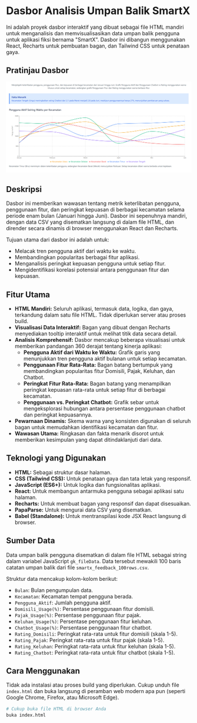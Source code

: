 # Dasbor Analisis Umpan Balik SmartX

Ini adalah proyek dasbor interaktif yang dibuat sebagai file HTML mandiri untuk menganalisis dan memvisualisasikan data umpan balik pengguna untuk aplikasi fiksi bernama "SmartX". Dasbor ini dibangun menggunakan React, Recharts untuk pembuatan bagan, dan Tailwind CSS untuk penataan gaya.

## Pratinjau Dasbor

![Pratinjau Dasbor SmartX](Output.png) 

## Deskripsi

Dasbor ini memberikan wawasan tentang metrik keterlibatan pengguna, penggunaan fitur, dan peringkat kepuasan di berbagai kecamatan selama periode enam bulan (Januari hingga Juni). Dasbor ini sepenuhnya mandiri, dengan data CSV yang disematkan langsung di dalam file HTML, dan dirender secara dinamis di browser menggunakan React dan Recharts.

Tujuan utama dari dasbor ini adalah untuk:
- Melacak tren pengguna aktif dari waktu ke waktu.
- Membandingkan popularitas berbagai fitur aplikasi.
- Menganalisis peringkat kepuasan pengguna untuk setiap fitur.
- Mengidentifikasi korelasi potensial antara penggunaan fitur dan kepuasan.

## Fitur Utama

- **HTML Mandiri:** Seluruh aplikasi, termasuk data, logika, dan gaya, terkandung dalam satu file HTML. Tidak diperlukan server atau proses build.
- **Visualisasi Data Interaktif:** Bagan yang dibuat dengan Recharts menyediakan tooltip interaktif untuk melihat titik data secara detail.
- **Analisis Komprehensif:** Dasbor mencakup beberapa visualisasi untuk memberikan pandangan 360 derajat tentang kinerja aplikasi:
    - **Pengguna Aktif dari Waktu ke Waktu:** Grafik garis yang menunjukkan tren pengguna aktif bulanan untuk setiap kecamatan.
    - **Penggunaan Fitur Rata-Rata:** Bagan batang bertumpuk yang membandingkan popularitas fitur Domisili, Pajak, Keluhan, dan Chatbot.
    - **Peringkat Fitur Rata-Rata:** Bagan batang yang menampilkan peringkat kepuasan rata-rata untuk setiap fitur di berbagai kecamatan.
    - **Penggunaan vs. Peringkat Chatbot:** Grafik sebar untuk mengeksplorasi hubungan antara persentase penggunaan chatbot dan peringkat kepuasannya.
- **Pewarnaan Dinamis:** Skema warna yang konsisten digunakan di seluruh bagan untuk memudahkan identifikasi kecamatan dan fitur.
- **Wawasan Utama:** Ringkasan dan fakta menarik disorot untuk memberikan kesimpulan yang dapat ditindaklanjuti dari data.

## Teknologi yang Digunakan

- **HTML:** Sebagai struktur dasar halaman.
- **CSS (Tailwind CSS):** Untuk penataan gaya dan tata letak yang responsif.
- **JavaScript (ES6+):** Untuk logika dan fungsionalitas aplikasi.
- **React:** Untuk membangun antarmuka pengguna sebagai aplikasi satu halaman.
- **Recharts:** Untuk membuat bagan yang responsif dan dapat disesuaikan.
- **PapaParse:** Untuk mengurai data CSV yang disematkan.
- **Babel (Standalone):** Untuk mentranspilasi kode JSX React langsung di browser.

## Sumber Data

Data umpan balik pengguna disematkan di dalam file HTML sebagai string dalam variabel JavaScript `gk_fileData`. Data tersebut mewakili 100 baris catatan umpan balik dari file `smartx_feedback_100rows.csv`.

Struktur data mencakup kolom-kolom berikut:
- `Bulan`: Bulan pengumpulan data.
- `Kecamatan`: Kecamatan tempat pengguna berada.
- `Pengguna_Aktif`: Jumlah pengguna aktif.
- `Domisili_Usage(%)`: Persentase penggunaan fitur domisili.
- `Pajak_Usage(%)`: Persentase penggunaan fitur pajak.
- `Keluhan_Usage(%)`: Persentase penggunaan fitur keluhan.
- `Chatbot_Usage(%)`: Persentase penggunaan fitur chatbot.
- `Rating_Domisili`: Peringkat rata-rata untuk fitur domisili (skala 1-5).
- `Rating_Pajak`: Peringkat rata-rata untuk fitur pajak (skala 1-5).
- `Rating_Keluhan`: Peringkat rata-rata untuk fitur keluhan (skala 1-5).
- `Rating_Chatbot`: Peringkat rata-rata untuk fitur chatbot (skala 1-5).

## Cara Menggunakan

Tidak ada instalasi atau proses build yang diperlukan. Cukup unduh file `index.html` dan buka langsung di peramban web modern apa pun (seperti Google Chrome, Firefox, atau Microsoft Edge).

```bash
# Cukup buka file HTML di browser Anda
buka index.html
